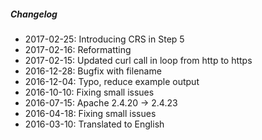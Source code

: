 ##### Changelog

* 2017-02-25: Introducing CRS in Step 5
* 2017-02-16: Reformatting
* 2017-02-15: Updated curl call in loop from http to https
* 2016-12-28: Bugfix with filename
* 2016-12-04: Typo, reduce example output
* 2016-10-10: Fixing small issues
* 2016-07-15: Apache 2.4.20 -> 2.4.23
* 2016-04-18: Fixing small issues
* 2016-03-10: Translated to English

